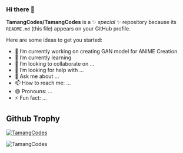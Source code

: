 ### Hi there 👋


**TamangCodes/TamangCodes** is a ✨ _special_ ✨ repository because its `README.md` (this file) appears on your GitHub profile.

Here are some ideas to get you started:

- 🔭 I’m currently working on creating GAN model for ANIME Creation
- 🌱 I’m currently learning 
- 👯 I’m looking to collaborate on ...
- 🤔 I’m looking for help with ...
- 💬 Ask me about ...
- 📫 How to reach me: ...
- 😄 Pronouns: ...
- ⚡ Fun fact: ...

## Github Trophy
<p align="left"> <a href="https://github.com/ryo-ma/github-profile-trophy"><img src="https://github-profile-trophy.vercel.app/?username=TamangCodes" alt="TamangCodes" /></a> </p>
<p align="left"> <img src="https://komarev.com/ghpvc/?username=TamangCodes&label=Profile%20views&color=0e75b6&style=flat" alt="TamangCodes" /> </p>
